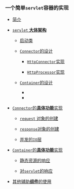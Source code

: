### 一个简单`servlet`容器的实现
* [简介](/docs/description.md)
* [`servlet` **大体架构**](/docs/architecture.md)
    * [启动类](/docs/architecture/startup.md)
    
    * [`Connector`的设计](/docs/architecture/connector.md) 
        * [`HttpConnector`实现](/docs/architecture/connector/connector.md)
        
        * [`HttpProcessor`实现](/docs/architecture/connector/processor.md)
    * [`Container`的设计]()
        * []()
        * []() 
* [`Connector`的**具体功能**实现]()
    * [`request` 对象的创建](/docs/parserequest.md)
    
    * [`response`对象的创建](/docs/parserequest.md)
    
    * [并发的`IO`层]()

* [`Container`的**具体功能**实现]()
    * [静态资源的响应](/docs/parserequest.md)
    
    * [对`servlet`的响应]()


* [其他辅助**组件**的使用]()

